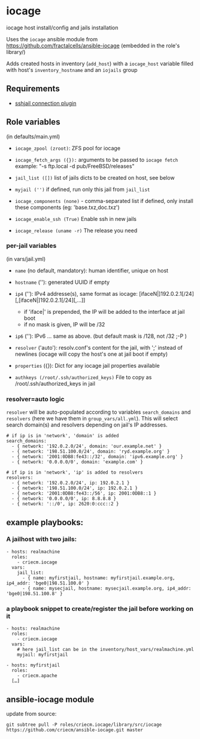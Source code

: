 # iocage

iocage host install/config and jails installation

Uses the `iocage` ansible module from https://github.com/fractalcells/ansible-iocage
(embedded in the role's library/)

Adds created hosts in inventory (`add_host`) with a `iocage_host` variable filled
with host's `inventory_hostname` and an `iojails` group

## Requirements

* [sshjail connection plugin](https://github.com/austinhyde/ansible-sshjail)

## Role variables

(in defaults/main.yml)

* `iocage_zpool (zroot)`:
   ZFS pool for iocage

* `iocage_fetch_args ({}):`
   arguments to be passed to `iocage fetch`
   example: "-s ftp.local -d pub/FreeBSD/releases"

* `jail_list ([])`
   list of jails dicts to be created on host, see below

* `myjail ('')`
   if defined, run only this jail from `jail_list`

*  `iocage_components (none)` - comma-separated list
   if defined, only install these components (eg: 'base.txz,doc.txz')

*  `iocage_enable_ssh (True)`
   Enable ssh in new jails

* `iocage_release (uname -r)`
  The release you need

### per-jail variables

(in vars/jail.yml)

* `name` (no default, mandatory): human identifier, unique on host

* `hostname` (''): generated UUID if empty

* `ip4` (''): IPv4 addresse(s), same format as iocage: [ifaceN|]192.0.2.1[/24][,[ifaceN|]192.0.2.1[/24][,…]]
  * if 'iface|' is prepended, the IP will be added to the interface at jail boot
  * if no mask is given, IP will be /32

* `ip6` (''): IPv6 … same as above. (but default mask is /128, not /32 ;-P )

* `resolver` ('auto'): resolv.conf's content for the jail, with ';' instead of newlines
  (iocage will copy the host's one at jail boot if empty)

* `properties` ({}):
   Dict for any iocage jail properties available

* `authkeys (/root/.ssh/authorized_keys)`
  File to copy as /root/.ssh/authorized_keys in jail

### resolver=auto logic

`resolver` will be auto-populated according to variables `search_domains` and `resolvers`
(here we have them in `group_vars/all.yml`). This will select search domain(s) and resolvers
 depending on jail's IP addresses.

```
# if ip is in 'network', 'domain' is added
search_domains:
  - { network: '192.0.2.0/24', domain: 'our.example.net' }
  - { network: '198.51.100.0/24', domain: 'ryd.example.org' }
  - { network: '2001:0DB8:fe43::/32', domain: 'ipv6.example.org' }
  - { network: '0.0.0.0/0', domain: 'example.com' }

# if ip is in 'network', 'ip' is added to resolvers
resolvers:
  - { network: '192.0.2.0/24', ip: 192.0.2.1 }
  - { network: '198.51.100.0/24', ip: 192.0.2.1 }
  - { network: '2001:0DB8:fe43::/56', ip: 2001:0DB8::1 }
  - { network: '0.0.0.0/0', ip: 8.8.8.8 }
  - { network: '::/0', ip: 2620:0:ccc::2 }
```

## example playbooks:

### A jailhost with two jails:

```
- hosts: realmachine
  roles:
    - criecm.iocage
  vars:
    jail_list:
      - { name: myfirstjail, hostname: myfirstjail.example.org, ip4_addr: 'bge0|198.51.100.0' }
      - { name: mysecjail, hostname: mysecjail.example.org, ip4_addr: 'bge0|198.51.100.8' }
```

### a playbook snippet to create/register the jail before working on it

```
- hosts: realmachine
  roles:
    - criecm.iocage
  vars:
    # here jail_list can be in the inventory/host_vars/realmachine.yml
    myjail: myfirstjail

- hosts: myfirstjail
  roles:
    - criecm.apache
  […]
```

## ansible-iocage module
update from source:

`git subtree pull -P roles/criecm.iocage/library/src/iocage https://github.com/criecm/ansible-iocage.git master`
